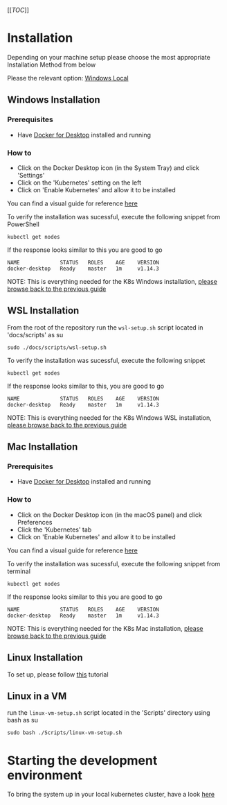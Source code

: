 [[_TOC_]]

# Installation

Depending on your machine setup please choose the most appropriate Installation Method from below

Please the relevant option:
[Windows Local](run-local.md)

## Windows Installation

### Prerequisites

- Have [Docker for Desktop](https://www.docker.com/products/docker-desktop) installed and running 

### How to
- Click on the Docker Desktop icon (in the System Tray) and click 'Settings'
- Click on the 'Kubernetes' setting on the left
- Click on 'Enable Kubernetes' and allow it to be installed

You can find a visual guide for reference [here](https://www.techrepublic.com/article/how-to-add-kubernetes-support-to-docker-desktop/) 

To verify the installation was sucessful, execute the following snippet from PowerShell
```
kubectl get nodes
```

If the response looks similar to this you are good to go
```
NAME             STATUS   ROLES    AGE    VERSION
docker-desktop   Ready    master   1m     v1.14.3
```

NOTE: This is everything needed for the K8s Windows installation, [please browse back to the previous guide](run-local.md)

## WSL Installation

From the root of the repository run the `wsl-setup.sh` script located in 'docs/scripts' as su

```
sudo ./docs/scripts/wsl-setup.sh
```

To verify the installation was sucessful, execute the following snippet
```
kubectl get nodes
```

If the response looks similar to this, you are good to go
```
NAME             STATUS   ROLES    AGE    VERSION
docker-desktop   Ready    master   1m     v1.14.3
```

NOTE: This is everything needed for the K8s Windows WSL installation, [please browse back to the previous guide](run-local.md)

## Mac Installation

### Prerequisites

- Have [Docker for Desktop](https://www.docker.com/products/docker-desktop) installed and running 

### How to
- Click on the Docker Desktop icon (in the macOS panel) and click Preferences
- Click the 'Kubernetes' tab
- Click on 'Enable Kubernetes' and allow it to be installed

You can find a visual guide for reference [here](https://www.techrepublic.com/article/how-to-add-kubernetes-support-to-docker-desktop/) 

To verify the installation was sucessful, execute the following snippet from terminal
```
kubectl get nodes
```

If the response looks similar to this you are good to go
```
NAME             STATUS   ROLES    AGE    VERSION
docker-desktop   Ready    master   1m     v1.14.3
```

NOTE: This is everything needed for the K8s Mac installation, [please browse back to the previous guide](run-local.md)

## Linux Installation
To set up, please follow [this](https://kubernetes.io/docs/tasks/tools/install-minikube) tutorial

## Linux in a VM
run the `linux-vm-setup.sh` script located in the 'Scripts' directory using bash as su

```
sudo bash ./Scripts/linux-vm-setup.sh
```

# Starting the development environment
To bring the system up in your local kubernetes cluster, have a look [here](./run-local.md)